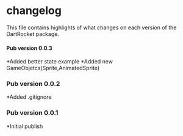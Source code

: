 # changelog

This file contains highlights of what changes on each version of the DartRocket
package.

#### Pub version 0.0.3
  *Added better state example
  *Added new GameObjetcs(Sprite,AnimatedSprite)
  
### Pub version 0.0.2
  *Added .gitignore

### Pub version 0.0.1
  *Initial publish